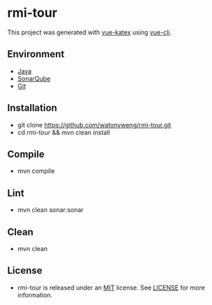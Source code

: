 # rmi-tour

This project was generated with [vue-katex](https://github.com/lucpotage/vue-katex) using [vue-cli](https://github.com/vuejs/vue-cli).

## Environment

- [Java](https://www.oracle.com/technetwork/java/index.html)
- [SonarQube](https://www.sonarqube.org)
- [Git](https://git-scm.com)

## Installation

- git clone https://github.com/watonyweng/rmi-tour.git
- cd rmi-tour && mvn clean install

## Compile

- mvn compile


## Lint

- mvn clean sonar:sonar

## Clean

- mvn clean

## License

- rmi-tour is released under an [MIT](https://opensource.org/licenses/MIT) license. See [LICENSE](https://github.com/watonyweng/rmi-tour/tree/master/LICENSE) for more information.
